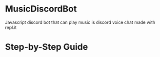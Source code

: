 # MusicDiscordBot
Javascript discord bot that can play music is discord voice chat made with repl.it

# Step-by-Step Guide
